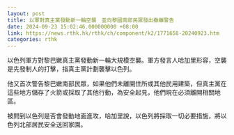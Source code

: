 ```yaml
---
layout: post
title: 以軍對真主黨發動新一輪空襲　並向黎國南部民眾發出撤離警告
date: 2024-09-23 15:02:46.000000000 +08:00
link: https://news.rthk.hk/rthk/ch/component/k2/1771658-20240923.htm
categories: rthk
---
```


以色列軍方對黎巴嫩真主黨發動新一輪大規模空襲。軍方發言人哈加里形容，空襲是先發制人的打擊，指真主黨計劃襲擊以色列。

他又首次警告黎巴嫩南部民眾，如果他們未離開住所或其他民用建築，但真主黨在這些地方儲存了火箭或採取了其他行動，為安全起見，他們現在必須離開相關地區。

被問到以色列是否會發動地面進攻，哈加里說，以色列將採取一切必要措施，將以色列北部居民安全送回家園。
